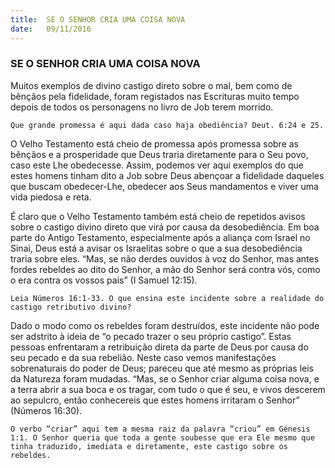 ```yaml
---
title:  SE O SENHOR CRIA UMA COISA NOVA
date:   09/11/2016
---
```


### SE O SENHOR CRIA UMA COISA NOVA

Muitos exemplos de divino castigo direto sobre o mal, bem como de bênçãos pela fidelidade, foram registados nas Escrituras muito tempo depois de todos os personagens no livro de Job terem morrido.

`Que grande promessa é aqui dada caso haja obediência? Deut. 6:24 e 25.`

O Velho Testamento está cheio de promessa após promessa sobre as bênçãos e a prosperidade que Deus traria diretamente para o Seu povo, caso este Lhe obedecesse. Assim, podemos ver aqui exemplos do que estes homens tinham dito a Job sobre Deus abençoar a fidelidade daqueles que buscam obedecer-Lhe, obedecer aos Seus mandamentos e viver uma vida piedosa e reta.

É claro que o Velho Testamento também está cheio de repetidos avisos sobre o castigo divino direto que virá por causa da desobediência. Em boa parte do Antigo Testamento, especialmente após a aliança com Israel no Sinai, Deus está a avisar os Israelitas sobre o que a sua desobediência traria sobre eles. “Mas, se não derdes ouvidos à voz do Senhor, mas antes fordes rebeldes ao dito do Senhor, a mão do Senhor será contra vós, como o era contra os vossos pais” (I Samuel 12:15).

`Leia Números 16:1-33. O que ensina este incidente sobre a realidade do castigo retributivo divino?`

Dado o modo como os rebeldes foram destruídos, este incidente não pode ser adstrito à ideia de “o pecado trazer o seu próprio castigo”. Estas pessoas enfrentaram a retribuição direta da parte de Deus por causa do seu pecado e da sua rebelião. Neste caso vemos manifestações sobrenaturais do poder de Deus; pareceu que até mesmo as próprias leis da Natureza foram mudadas. “Mas, se o Senhor criar alguma coisa nova, e a terra abrir a sua boca e os tragar, com tudo o que é seu, e vivos descerem ao sepulcro, então conhecereis que estes homens irritaram o Senhor” (Números 16:30).

`O verbo “criar” aqui tem a mesma raiz da palavra “criou” em Génesis 1:1. O Senhor queria que toda a gente soubesse que era Ele mesmo que tinha traduzido, imediata e diretamente, este castigo sobre os rebeldes.`